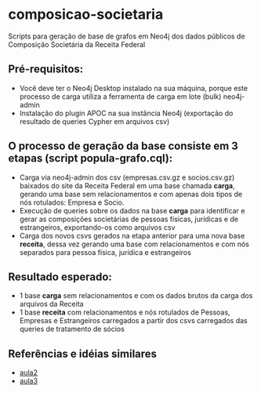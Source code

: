 # composicao-societaria
Scripts para geração de base de grafos em Neo4j dos dados públicos de Composição Societária da Receita Federal

## Pré-requisitos:
- Você deve ter o Neo4j Desktop instalado na sua máquina, porque este processo de carga utiliza a ferramenta de carga em lote (bulk) neo4j-admin
- Instalação do plugin APOC na sua instância Neo4j (exportação do resultado de queries Cypher em arquivos csv)

## O processo de geração da base consiste em 3 etapas (script popula-grafo.cql):
- Carga via neo4j-admin dos csv (empresas.csv.gz e socios.csv.gz) baixados do site da Receita Federal em uma base chamada **carga**, gerando uma base sem relacionamentos e com apenas dois tipos de nós rotulados: Empresa e Socio.
- Execução de queries sobre os dados na base **carga** para identificar e gerar as composições societárias de pessoas físicas, jurídicas e de estrangeiros, exportando-os como arquivos csv
- Carga dos novos csvs gerados na etapa anterior para uma nova base **receita**, dessa vez gerando uma base com relacionamentos e com nós separados para pessoa física, jurídica e estrangeiros

## Resultado esperado:
- 1 base **carga** sem relacionamentos e com os dados brutos da carga dos arquivos da Receita
- 1 base **receita** com relacionamentos e nós rotulados de Pessoas, Empresas e Estrangeiros carregados a partir dos csvs carregados das queries de tratamento de sócios

## Referências e idéias similares
- [aula2](https://colab.research.google.com/github/ormastroni/fundamentos-python/blob/main/aula2.ipynb)
- [aula3](https://colab.research.google.com/github/ormastroni/fundamentos-python/blob/main/aula3.ipynb)